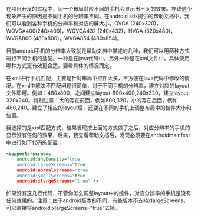 在项目开发的过程中，同一个布局对应不同的手机会显示出不同的效果。导致这个现象产生的原因是不同手机的分辨率不同。在android sdk提供的帮助文档中，我们可以看到各种手机的分辨率和对应的屏大小。QVGA (240x320)，WQVGA400(240x400)，WQVGA432 (240x432)，HVGA (320x480)，WVGA800 (480x800)，WVGA854 (480x854)。

目前android手机的分辨率大致就是帮助文档中描述的几种，我们可以用两种方式进行不同手机的适配。一种是在java代码中，另外一种是在xml文件中。具体使用哪种方式更有效更合适，要看具体的情况而定。

在xml进行手机匹配，主要是针对布局中控件太多，不方便在java代码中修改的情况。在xml中解决不匹配问题很简单，对于不同手机的分辨率，建立对应的layout文件即可。例如：480x800，之间建立layout-800x400,240x320，建立layout-320x240。特别注意：大的写在前面，例如800,320，小的写在后面，例如480,240。建立了相应的layout后，还要在不同的手机上调整布局中的控件大小和位置。

我选择的是xml匹配方式，结果发现按上面的方式做了之后，对应分辨率的手机的显示没有任何的效果，后来，我查看帮助文档后，发现必须要在androidmainfest中进行如下代码的配置：

```xml
<supports-screens
    android:anyDensity="true
    android:largeScreens="true
    android:normalScreens="true
    android:smallScreens="true
    android:xlargeScreens="true" />
```

如果没有这几行代码，不管你怎么调整layout中的控件，对应分辨率的手机是没有任何效果的。注意：由于android版本的不同，有些版本不支持xlargeScreens，可以直接将android:xlargeScreens="true"去掉。
